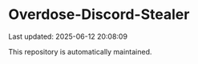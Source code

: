 # Overdose-Discord-Stealer

Last updated: 2025-06-12 20:08:09

This repository is automatically maintained.
